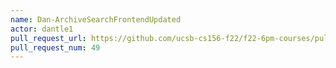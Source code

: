 ```yaml
---
name: Dan-ArchiveSearchFrontendUpdated
actor: dantle1
pull_request_url: https://github.com/ucsb-cs156-f22/f22-6pm-courses/pull/49
pull_request_num: 49
---
```

